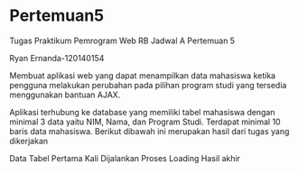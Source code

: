 # Pertemuan5
Tugas Praktikum Pemrogram Web RB Jadwal A Pertemuan 5

Ryan Ernanda-120140154

Membuat aplikasi web yang dapat menampilkan data mahasiswa ketika pengguna melakukan perubahan pada pilihan program studi yang tersedia menggunakan bantuan AJAX.

Aplikasi terhubung ke database yang memiliki tabel mahasiswa dengan minimal 3 data yaitu NIM, Nama, dan Program Studi.
Terdapat minimal 10 baris data mahasiswa.
Berikut dibawah ini merupakan hasil dari tugas yang dikerjakan

Data Tabel
Pertama Kali Dijalankan
Proses Loading
Hasil akhir
